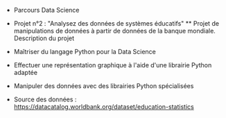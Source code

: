* Parcours Data Science

* Projet n°2 : "Analysez des données de systèmes éducatifs"
 ** Projet de manipulations de données à partir de données de la banque mondiale.
Description du projet
* Maîtriser du langage Python pour la Data Science
* Effectuer une représentation graphique à l'aide d'une librairie Python adaptée
* Manipuler des données avec des librairies Python spécialisées
* Source des données : https://datacatalog.worldbank.org/dataset/education-statistics
